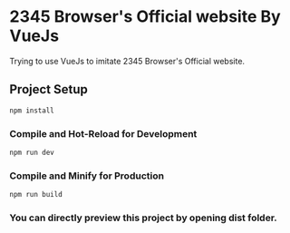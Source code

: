 # 2345 Browser's Official website By VueJs
Trying to use VueJs to imitate 2345 Browser's Official website.

## Project Setup

```sh
npm install
```

### Compile and Hot-Reload for Development

```sh
npm run dev
```

### Compile and Minify for Production

```sh
npm run build
```

### You can directly preview this project by opening dist folder.